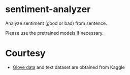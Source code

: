 # sentiment-analyzer

Analyze sentiment (good or bad) from sentence.

Please use the pretrained models if necessary.

# Courtesy
- [Glove data](https://www.kaggle.com/watts2/glove6b50dtxt) and text dataset are obtained from Kaggle
